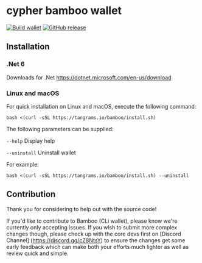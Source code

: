 # cypher bamboo wallet

[![Build wallet](https://github.com/cypher-network/bamboo/workflows/build%20wallet/badge.svg)](https://github.com/cypher-network/bamboo/commits/master/)
[![GitHub release](https://img.shields.io/github/release/cypher-network/bamboo.svg)](https://GitHub.com/cypher-network/bamboo/releases/)

## Installation

### .Net 6

Downloads for .Net
https://dotnet.microsoft.com/en-us/download

### Linux and macOS

For quick installation on Linux and macOS, execute the following command:

`bash <(curl -sSL https://tangrams.io/bamboo/install.sh)`

The following parameters can be supplied:

`--help`
Display help
  
`--uninstall`
Uninstall wallet

  
For example:

`bash <(curl -sSL https://tangrams.io/bamboo/install.sh) --uninstall`


## Contribution

Thank you for considering to help out with the source code!

If you'd like to contribute to Bamboo (CLi wallet), please know we're currently only accepting issues. If you wish to submit more
complex changes though, please check up with the core devs first on [Discord Channel] (https://discord.gg/cZ8NtsY) 
to ensure the changes get some early feedback which can make both your efforts much lighter as well as review quick and simple.

